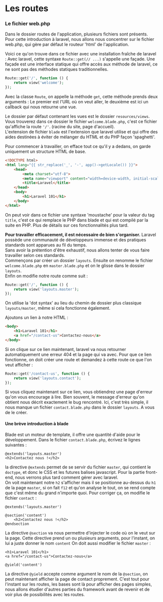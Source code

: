 # Les routes

### Le fichier web.php
Dans le dossier routes de l'application, plusieurs fichiers sont présents.  
Pour cette introduction à laravel, nous allons nous concentrer sur le fichier web.php, qui gère par défaut le routeur 'html' de l'application. 

Voici ce qu'on trouve dans ce fichier avec une installation fraîche de laravel :
Avec laravel, cette syntaxe `Route::get(// ...)` s'appelle une façade. Une façade est une interface statique qui offre accès aux méthode de laravel, ce ne sont pas des méthodes statiques traditionnelles.
```php
Route::get('/', function () {
    return view('welcome');
});
```
Avec la classe `Route`, on appelle la méthode `get`, cette méthode prends deux arguments :
Le premier est l'URL où on veut aller, le deuxième est ici un callback qui nous retourne une vue.

Le dossier par défaut contenant les vues est le dossier `resources/views`.   
Vous trouverez dans ce dossier le fichier `welcome.blade.php`, c'est ce fichier qu'affiche la route `'/'`. (racine du site, page d'accueil).  
L'extension de fichier `blade` est l'extension que laravel utilise et qui offre des aides destinées à éviter de mélanger du HTML et du PHP façon 'spaghetti'.  

Pour commencer à travailler, on efface tout ce qu'il y a dedans, on garde uniquement un structure HTML de base.
```html
<!DOCTYPE html>
<html lang="{{ str_replace('_', '-', app()->getLocale()) }}">
    <head>
        <meta charset="utf-8">
        <meta name="viewport" content="width=device-width, initial-scale=1">
        <title>Laravel</title>
    </head>
    <body>
        <h1>Laravel 101</h1>
    </body>
</html>
```
On peut voir dans ce fichier une syntaxe 'moustache' pour la valeur du tag `title`, c'est ce qui remplace le PHP dans blade et qui est compilé par la suite en PHP. Plus de détails sur ces fonctionnalités plus tard.

**Pour travailler efficacement, il est nécessaire de bien s'organiser.**
Laravel possède une communauté de développeurs immense et des pratiques standards sont apparues au fil du temps.  
Sans avoir la prétention d'être exhaustif, nous allons tenter de vous faire travailler selon ces standards.  
Commençons par créer un dossier `layouts`.
Ensuite on renomme le fichier `welcome.blade.php` en `master.blade.php` et on le glisse dans le dossier `layouts`.  
Enfin on modifie notre route comme suit :
```php
Route::get('/', function () {
    return view('layouts.master');
});
```
On utilise la 'dot syntax' au lieu du chemin de dossier plus classique `layouts/master`, même si cela fonctionne également.  

Ajoutons un lien à notre HTML :
```html
<body>
    <h1>Laravel 101</h1>
    <a href="/contact-us">Contactez-nous</a>
</body>
```
Si on clique sur ce lien maintenant, laravel va nous retourner automatiquement une erreur 404 et la page qui va avec.
Pour que ce lien fonctionne, on doit créer une route et demandez à cette route ce que l'on veut afficher :
```php
Route::get('/contact-us', function () {
    return view('layouts.contact');
});
```
Si vous cliquez maintenant sur ce lien, vous obtiendrez une page d'erreur qu'on vous encourage à lire. Bien souvent, le message d'erreur qu'on obtient nous décrit exactement le bug rencontré.
Ici, c'est très simple, il nous manque un fichier `contact.blade.php` dans le dossier `layouts`. A vous de le créer. 
#### Une brève introduction à blade
Blade est un moteur de template, il offre une quantité d'aide pour le développement.
Dans le fichier `contact.blade.php`, écrivez le lignes suivantes :
```blade
@extends('layouts.master')
<h2>Contactez nous !</h2>
```
la directive `@extends` permet de se servir du fichier `master`, qui contient le `doctype`, et donc le CSS et les futures balises javascript. Pour la partie front-end, nous verrons plus tard comment gérer avec laravel.    
On voit maintenant notre `h2` s'afficher mais il se positionne au-dessus du `h1` de la page `master`, si on fait `f12` et qu'on analyse le tout, on se rend compte que c'est même du grand n'importe quoi.
Pour corriger ça, on modifie le fichier `contact` :
```blade
@extends('layouts.master')

@section('content')
    <h2>Contactez nous !</h2>
@endsection
```
La directive `@section` va nous permettre d'injecter le code où on le veut sur la page.
Cette directive prend un ou plusieurs arguments, pour l'instant, on lui a juste donner le nom `content`
On doit aussi modifier le fichier `master` :
```blade
<h1>Laravel 101</h1>
<a href="/contact-us">Contactez-nous</a>

@yield('content')
```
La directive `@yield` accepte comme argument le nom de la `@section`, on peut maintenant afficher la page de contact proprement.
C'est tout pour l'instant sur les routes, les bases sont là pour afficher des pages simples, nous allons étudier d'autres parties du framework avant de revenir et de voir plus de possibilités avec les routes.
